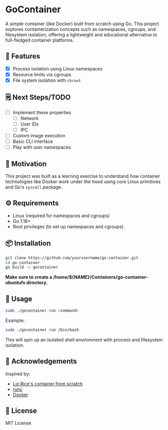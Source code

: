 # GoContainer

A simple container (like Docker) built from scratch using Go. This project explores containerization concepts such as namespaces, cgroups, and filesystem isolation, offering a lightweight and educational alternative to full-fledged container platforms.

## 🚀 Features
- [x] Process isolation using Linux namespaces
- [x] Resource limits via cgroups
- [x] File system isolation with `chroot`

## 🗒️ Next Steps/TODO
- [ ] Implement these properties
    - [ ] Network
    - [ ] User IDs
    - [ ] IPC
- [ ] Custom image execution
- [ ] Basic CLI interface
- [ ] Play with user namespaces

## 🧠 Motivation

This project was built as a learning exercise to understand how container technologies like Docker work under the hood using core Linux primitives and Go's `syscall` package.

## ⚙️ Requirements

- Linux (required for namespaces and cgroups)
- Go 1.18+
- Root privileges (to set up namespaces and cgroups)

## 📦 Installation

```bash
git clone https://github.com/yourusername/go-container.git
cd go-container
go build -o gocontainer
```

**Make sure to create a /home/${NAME}/Containers/go-container-ubuntufs directory.**

## 🧪 Usage

```bash
sudo ./gocontainer run <command>
```

Example:

```bash
sudo ./gocontainer run /bin/bash
```

This will spin up an isolated shell environment with process and filesystem isolation.


<!-- 
## 📁 Project Structure

```
.
├── main.go          # Entry point of the CLI
├── container/       # Logic for namespace and cgroup setup
│   ├── cgroups.go
│   ├── namespaces.go
│   └── filesystem.go
├── utils/           # Utility functions
├── go.mod
└── README.md
``` -->

<!-- ## 📚 Concepts Used

- **Namespaces**: Isolates process trees, networking, hostnames, etc.
- **Cgroups**: Limits CPU/memory usage for containers.
- **Chroot/Pivot\_root**: Provides a root filesystem environment.
- **Syscalls**: Low-level OS control using Go's `syscall` and `unix` packages. -->

## 🙌 Acknowledgements

Inspired by:

- [Liz Rice's container from scratch](https://www.youtube.com/watch?v=8fi7uSYlOdc)
- [runc](https://github.com/opencontainers/runc)
- [Docker](https://github.com/docker)

## 📝 License

MIT License


